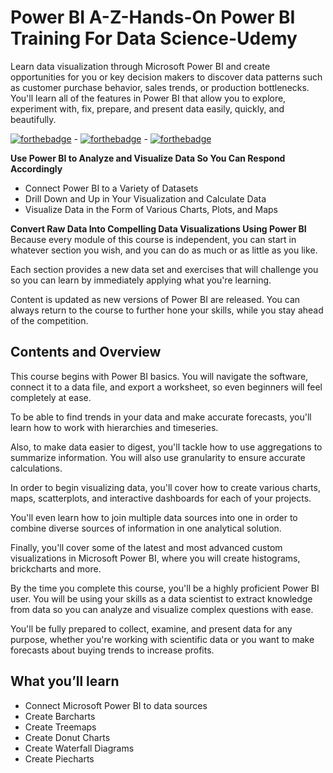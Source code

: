 # Power BI A-Z-Hands-On Power BI Training For Data Science-Udemy
  Learn data visualization through Microsoft Power BI and create opportunities for you or key decision makers to discover data patterns such as customer purchase behavior, sales trends, or production bottlenecks.  You'll learn all of the features in Power BI that allow you to explore, experiment with, fix, prepare, and present data easily, quickly, and beautifully.

  [![forthebadge](https://forthebadge.com/images/badges/made-with-python.svg)](https://forthebadge.com) - [![forthebadge](https://forthebadge.com/images/badges/built-with-love.svg)](https://forthebadge.com) - [![forthebadge](https://forthebadge.com/images/badges/built-by-developers.svg)](https://forthebadge.com)

**Use Power BI to Analyze and Visualize Data So You Can Respond Accordingly**
* Connect Power BI to a Variety of Datasets
* Drill Down and Up in Your Visualization and Calculate Data
* Visualize Data in the Form of Various Charts, Plots, and Maps

**Convert Raw Data Into Compelling Data Visualizations Using Power BI**
 Because every module of this course is independent, you can start in whatever section you wish, and you can do as much or as little as you like.
 
 Each section provides a new data set and exercises that will challenge you so you can learn by immediately applying what you're learning.

 Content is updated as new versions of Power BI are released. You can always return to the course to further hone your skills, while you stay ahead of the competition.

## Contents and Overview

This course begins with Power BI basics. You will navigate the software, connect it to a data file, and export a worksheet, so even beginners will feel completely at ease.

To be able to find trends in your data and make accurate forecasts, you'll learn how to work with hierarchies and timeseries.

Also, to make data easier to digest, you'll tackle how to use aggregations to summarize information. You will also use granularity to ensure accurate calculations.

In order to begin visualizing data, you'll cover how to create various charts, maps, scatterplots, and interactive dashboards for each of your projects.

You'll even learn how to join multiple data sources into one in order to combine diverse sources of information in one analytical solution.

Finally, you'll cover some of the latest and most advanced custom visualizations in Microsoft Power BI, where you will create histograms, brickcharts and more.

By the time you complete this course, you'll be a highly proficient Power BI user. You will be using your skills as a data scientist to extract knowledge from data so you can analyze and visualize complex questions with ease.

You'll be fully prepared to collect, examine, and present data for any purpose, whether you're working with scientific data or you want to make forecasts about buying trends to increase profits.

## What you’ll learn
* Connect Microsoft Power BI to data sources
* Create Barcharts
* Create Treemaps
* Create Donut Charts
* Create Waterfall Diagrams
* Create Piecharts


